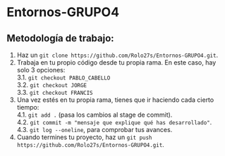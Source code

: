# Entornos-GRUPO4

## Metodología de trabajo:
1. Haz un `git clone https://github.com/Rolo27s/Entornos-GRUPO4.git`.<br>
2. Trabaja en tu propio código desde tu propia rama. En este caso, hay solo 3 opciones:<br>
   3.1. `git checkout PABLO_CABELLO`<br>
   3.2. `git checkout JORGE`<br>
   3.3. `git checkout FRANCIS`<br>
3. Una vez estés en tu propia rama, tienes que ir haciendo cada cierto tiempo:<br>
   4.1. `git add .` (pasa los cambios al stage de commit).<br>
   4.2. `git commit -m "mensaje que explique qué has desarrollado"`. <br>
   4.3. `git log --oneline`, para comprobar tus avances. <br>
4. Cuando termines tu proyecto, haz un `git push https://github.com/Rolo27s/Entornos-GRUPO4.git`. <br>
